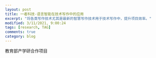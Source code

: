 ```yaml
---
layout: post
title: 一者科技-语言智能在技术写作中的应用
excerpt: "将各类写作技术尤其是最新的智慧写作技术用于技术写作中，提升项目效率。"
modified: 3/11/2021, 9:00:24
tags: [research, TAG]
comments: true
category: blog
---
```


教育部产学研合作项目